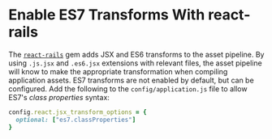 # Enable ES7 Transforms With react-rails

The [`react-rails`](https://github.com/reactjs/react-rails) gem adds JSX and
ES6 transforms to the asset pipeline.  By using `.js.jsx` and `.es6.jsx`
extensions with relevant files, the asset pipeline will know to make the
appropriate transformation when compiling application assets. ES7 transforms
are not enabled by default, but can be configured. Add the following to the
`config/application.js` file to allow ES7's *class properties* syntax:

```ruby
config.react.jsx_transform_options = {
  optional: ["es7.classProperties"]
}
```
